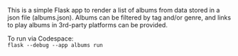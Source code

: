This is a simple Flask app to render a list of albums from data stored in a json file (albums.json). Albums can be filtered by tag and/or genre, and links to play albums in 3rd-party platforms can be provided. 

To run via Codespace:\
```flask --debug --app albums run```
